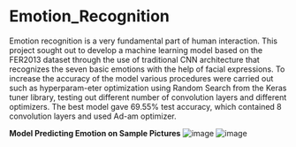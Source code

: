 # Emotion_Recognition
Emotion recognition is a very fundamental part of human interaction. This project sought out to develop a
machine learning model based on the FER2013 dataset through the use of traditional CNN architecture that
recognizes the seven basic emotions with the help of facial expressions. To increase the accuracy of the model
various procedures were carried out such as hyperparam-eter optimization using Random Search from the Keras
tuner library, testing out different number of convolution layers and different optimizers. The best model gave
69.55% test accuracy, which contained 8 convolution layers and used Ad-am optimizer.

**Model Predicting Emotion on Sample Pictures**
![image](https://github.com/NitinBhattacharyya/Emotion_Recognition/assets/42495409/deea2d7c-bcb1-4cad-b094-eb3a1b7c55ef)
![image](https://github.com/NitinBhattacharyya/Emotion_Recognition/assets/42495409/e42e67ba-141c-4b91-9464-77151e33eb99)


